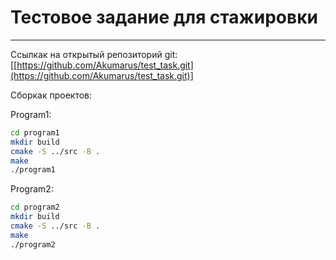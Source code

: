 Тестовое задание для стажировки
=======
-------
Ссылкак на открытый репозиторий git: [[https://github.com/Akumarus/test_task.git](https://github.com/Akumarus/test_task.git)]

Сборкак проектов:

Program1:
```sh
cd program1
mkdir build
cmake -S ../src -B .
make
./program1
```

Program2:
```sh
cd program2
mkdir build
cmake -S ../src -B .
make
./program2
```
